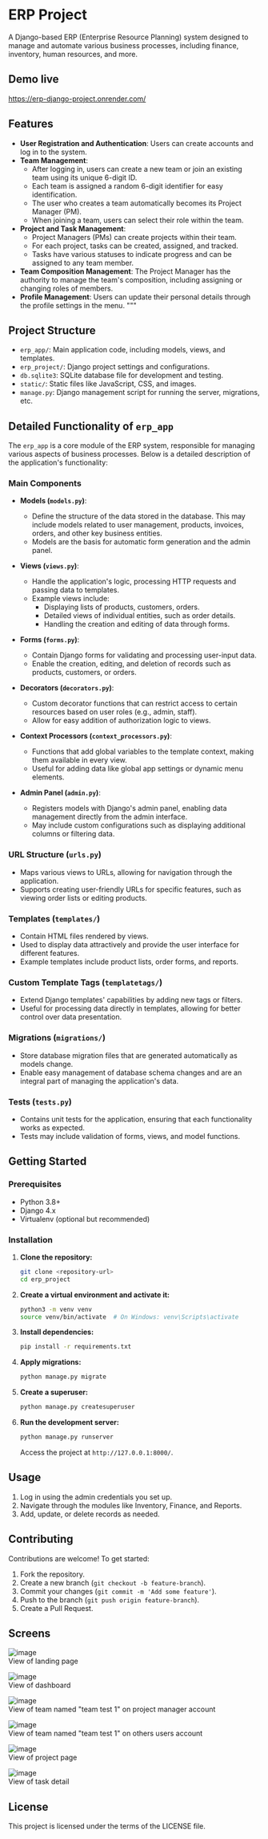 
# ERP Project

A Django-based ERP (Enterprise Resource Planning) system designed to manage and automate various business processes, including finance, inventory, human resources, and more.

## Demo live

https://erp-django-project.onrender.com/

## Features

- **User Registration and Authentication**: Users can create accounts and log in to the system.
- **Team Management**:
  - After logging in, users can create a new team or join an existing team using its unique 6-digit ID.
  - Each team is assigned a random 6-digit identifier for easy identification.
  - The user who creates a team automatically becomes its Project Manager (PM).
  - When joining a team, users can select their role within the team.
- **Project and Task Management**:
  - Project Managers (PMs) can create projects within their team.
  - For each project, tasks can be created, assigned, and tracked.
  - Tasks have various statuses to indicate progress and can be assigned to any team member.
- **Team Composition Management**: The Project Manager has the authority to manage the team's composition, including assigning or changing roles of members.
- **Profile Management**: Users can update their personal details through the profile settings in the menu.
"""

## Project Structure

- `erp_app/`: Main application code, including models, views, and templates.
- `erp_project/`: Django project settings and configurations.
- `db.sqlite3`: SQLite database file for development and testing.
- `static/`: Static files like JavaScript, CSS, and images.
- `manage.py`: Django management script for running the server, migrations, etc.

## Detailed Functionality of `erp_app`

The `erp_app` is a core module of the ERP system, responsible for managing various aspects of business processes. Below is a detailed description of the application's functionality:

### Main Components

- **Models (`models.py`)**:
  - Define the structure of the data stored in the database. This may include models related to user management, products, invoices, orders, and other key business entities.
  - Models are the basis for automatic form generation and the admin panel.

- **Views (`views.py`)**:
  - Handle the application's logic, processing HTTP requests and passing data to templates.
  - Example views include:
    - Displaying lists of products, customers, orders.
    - Detailed views of individual entities, such as order details.
    - Handling the creation and editing of data through forms.

- **Forms (`forms.py`)**:
  - Contain Django forms for validating and processing user-input data.
  - Enable the creation, editing, and deletion of records such as products, customers, or orders.

- **Decorators (`decorators.py`)**:
  - Custom decorator functions that can restrict access to certain resources based on user roles (e.g., admin, staff).
  - Allow for easy addition of authorization logic to views.

- **Context Processors (`context_processors.py`)**:
  - Functions that add global variables to the template context, making them available in every view.
  - Useful for adding data like global app settings or dynamic menu elements.

- **Admin Panel (`admin.py`)**:
  - Registers models with Django's admin panel, enabling data management directly from the admin interface.
  - May include custom configurations such as displaying additional columns or filtering data.

### URL Structure (`urls.py`)

- Maps various views to URLs, allowing for navigation through the application.
- Supports creating user-friendly URLs for specific features, such as viewing order lists or editing products.

### Templates (`templates/`)

- Contain HTML files rendered by views.
- Used to display data attractively and provide the user interface for different features.
- Example templates include product lists, order forms, and reports.

### Custom Template Tags (`templatetags/`)

- Extend Django templates' capabilities by adding new tags or filters.
- Useful for processing data directly in templates, allowing for better control over data presentation.

### Migrations (`migrations/`)

- Store database migration files that are generated automatically as models change.
- Enable easy management of database schema changes and are an integral part of managing the application's data.

### Tests (`tests.py`)

- Contains unit tests for the application, ensuring that each functionality works as expected.
- Tests may include validation of forms, views, and model functions.

## Getting Started

### Prerequisites

- Python 3.8+
- Django 4.x
- Virtualenv (optional but recommended)

### Installation

1. **Clone the repository:**
   ```bash
   git clone <repository-url>
   cd erp_project
   ```

2. **Create a virtual environment and activate it:**
   ```bash
   python3 -m venv venv
   source venv/bin/activate  # On Windows: venv\Scripts\activate
   ```

3. **Install dependencies:**
   ```bash
   pip install -r requirements.txt
   ```

4. **Apply migrations:**
   ```bash
   python manage.py migrate
   ```

5. **Create a superuser:**
   ```bash
   python manage.py createsuperuser
   ```

6. **Run the development server:**
   ```bash
   python manage.py runserver
   ```

   Access the project at `http://127.0.0.1:8000/`.

## Usage

1. Log in using the admin credentials you set up.
2. Navigate through the modules like Inventory, Finance, and Reports.
3. Add, update, or delete records as needed.

## Contributing

Contributions are welcome! To get started:

1. Fork the repository.
2. Create a new branch (`git checkout -b feature-branch`).
3. Commit your changes (`git commit -m 'Add some feature'`).
4. Push to the branch (`git push origin feature-branch`).
5. Create a Pull Request.

## Screens

![image](https://github.com/user-attachments/assets/74a6aedb-59a1-4824-a218-d9e70fc0d7ab)
<br />View of landing page

![image](https://github.com/user-attachments/assets/c0e8cd18-50e9-4c41-a0fd-add9b7a99f54)
<br />View of dashboard 

![image](https://github.com/user-attachments/assets/bd3005ff-ffbf-4ad9-82e0-9ee4a0bdd5c8)
<br />View of team named "team test 1" on project manager account

![image](https://github.com/user-attachments/assets/333d2e47-4083-4186-adc7-52c79e6eb0c5)
<br />View of team named "team test 1" on others users account

![image](https://github.com/user-attachments/assets/e14cc9e8-2392-465a-85ed-f87aecac1f61)
<br />View of project page

![image](https://github.com/user-attachments/assets/97a04df7-a6d4-4b4d-9767-8963f549cd0d)
<br />View of task detail


## License

This project is licensed under the terms of the LICENSE file.

